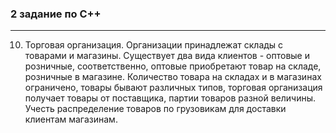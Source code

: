 ### 2 задание по С++

---

10.	Торговая организация. Организации принадлежат склады с товарами и магазины. Существует два вида клиентов - оптовые и розничные, соответственно, оптовые приобретают товар на складе, розничные в магазине. Количество товара на складах и в магазинах ограничено, товары бывают различных типов, торговая организация получает товары от поставщика, партии товаров разной величины. Учесть распределение товаров по грузовикам для доставки клиентам магазинам.

